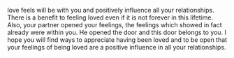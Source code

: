 love feels will be with you and
positively influence all your
relationships. There is a benefit to
feeling loved even if it is not
forever in this lifetime. Also, your
partner opened your feelings, the
feelings which showed in fact
already were within you. He
opened the door and this door
belongs to you. I hope you will
find ways to appreciate having
been loved and to be open that
your feelings of being loved are a
positive influence in all your
relationships.